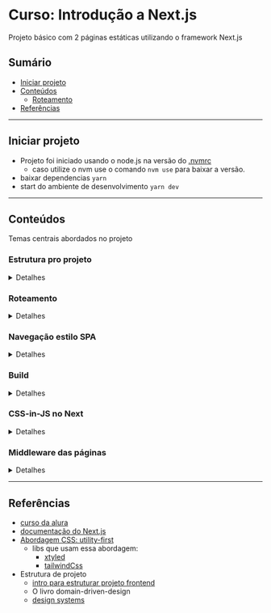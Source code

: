 # Curso: Introdução a Next.js

Projeto básico com 2 páginas estáticas utilizando o framework Next.js

## Sumário

- [Iniciar projeto](#iniciar-projeto)
- [Conteúdos](#conteúdos)
  - [Roteamento](#roteamento)
- [Referências](#referências)

---

## Iniciar projeto

- Projeto foi iniciado usando o node.js na versão do [.nvmrc](./.nvmrc)
  - caso utilize o nvm use o comando `nvm use` para baixar a versão.
- baixar dependencias `yarn`
- start do ambiente de desenvolvimento `yarn dev`

---

## Conteúdos

Temas centrais abordados no projeto

### Estrutura pro projeto

<details>
<summary>Detalhes</summary>

- Criação de componentes
  - o ideal, é criar um diretório src (que é seu) e criar componentes (que são isolados) dentro dele.
  - Dentro do diretório `pages` ficariam apenas as páginas do site, pois é um diretório do próprio Next.
- diretório [screens](src/screens/)
  - responsável por ter os "pedaços" de componentes a serem utilizados nos arquivos do diretório `pages`
- diretório [components](src/components)
  - [patterns](src/components/patterns)
    - O nome é uma convenção utilizada pelo instrutor (Mario souto).
    - Nele ficam os componentes mais complexos do layout. ex: Header, Footer, etc.
    - São componentes que seriam junções de outros componentes em um único componente.
- diretório [theme](src/theme)
  - [theme.js](src/theme/theme.js)
    - são as estilizações que os designers passam para utilizar no sistema (configs que estão no figma, adobe XD, etc).
    - nele terá estilizações de fontes, paleta de cores, tamanhos de responsividade, etc.
  - [components.js](src/theme/components.js)
    - são os componentes preparados com as estilizações. (prontos para uso)
    - são os componentes mais simples.
---

</details>


### Roteamento

<details>
<summary>Detalhes</summary>

- O framework já abstrai a parte de roteamento.
- Diferente da lib react-router-dom, onde colocamos no código as rotas que a aplicação terá. No Next criamos diretórios dentro do diretório `pages`.

---

</details>

### Navegação estilo SPA

<details>
<summary>Detalhes</summary>

- É usado um componente do próprio Next, para fazer uso da navegação client-side
- [referência doc](https://nextjs.org/docs/pages/api-reference/components/link)

---

</details>

### Build

<details>
<summary>Detalhes</summary>

- Por default, o build do next irá gerar arquivos estáticos
- utilize o comando `yarn export` para gerar os arquivos
  - é uma abordagem que poderia armazenar em buckets no S3 da aws ou outros servidores
- [referecncia doc](https://nextjs.org/docs/app/api-reference/next-cli#production)

---

</details>

### CSS-in-JS no Next

<details>
<summary>Detalhes</summary>

- é o CSS sendo usado no JS dentro de cada componente.
- a convenção dessa forma é utilizar os valores dos atributos css com valores de propriedades.
  - ex: `color: themeColor.red`, onde `themeColor` é um objeto com a propriedade `red`, que por sua vez possui uma string `#912`
- o Next tem uma abordagem expecífica pra estilização no componente,
  - dentro do próprio componente utiliza o seguinte código:
    ```jsx
    // ... código do componente
    return (
      <h1>Título</h1>
      <style jsx>{`
        h1 {
          color: red;
        }
      `}</style>
    )
    // ... código do componente
    ```
- **Estilização global:**
  - na tag style é necessário adicionar o atributo `global`

- [ref doc styles](https://nextjs.org/docs/pages/building-your-application/styling/css-in-js)
---

</details>

### Middleware das páginas

<details>
<summary>Detalhes</summary>

- [_app.js](./pages/_app.js) é o arquivo 'especial' do Next para o middleware das páginas da aplicação, ou seja, se aplicar algo ali, irá aparecer para todas as outras páginas
  - bom para estilos globais, configs globais, etc.
- [ref doc](https://nextjs.org/docs/pages/building-your-application/routing/custom-app)
---

</details>

---

## Referências

- [curso da alura](https://cursos.alura.com.br/course/next-js-iniciando-framework)
- [documentação do Next.js](https://nextjs.org/docs)
- [Abordagem CSS: utility-first](https://blog.codecasts.com.br/conhecendo-css-utility-first-com-tailwind-css-55f81b65f9e4#:~:text=O%20que%20voc%C3%AA%20precisa%20apreender,seus%20elementos%20usando%20essas%20classes.)
  - libs que usam essa abordagem:
    - [xtyled](https://xstyled.dev/)
    - [tailwindCss](https://tailwindcss.com/)
- Estrutura de projeto
  - [intro para estruturar projeto frontend](https://youtu.be/mJK5oGixSYo)
  - O livro domain-driven-design
  - [design systems](https://github.com/alexpate/awesome-design-systems)